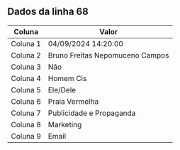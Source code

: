## Dados da linha 68

| Coluna | Valor |
|--------|-------|
| Coluna 1 | 04/09/2024 14:20:00 |
| Coluna 2 | Bruno Freitas Nepomuceno Campos |
| Coluna 3 | Não |
| Coluna 4 | Homem Cis |
| Coluna 5 | Ele/Dele |
| Coluna 6 | Praia Vermelha |
| Coluna 7 | Publicidade e Propaganda |
| Coluna 8 | Marketing |
| Coluna 9 | Email |
